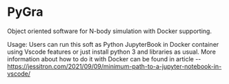 # PyGra
Object oriented software for N-body simulation with Docker supporting. 

Usage:
Users can run this soft as Python JupyterBook in Docker container using Vscode features or just install python 3 and libraries as usual. More information about how to do it with Docker can be found in article -- https://jessitron.com/2021/09/09/minimum-path-to-a-jupyter-notebook-in-vscode/

